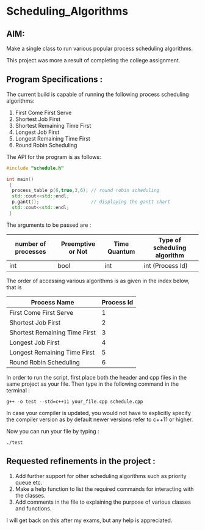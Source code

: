 # Scheduling_Algorithms

## AIM:
Make a single class to run various popular process scheduling algorithms.

This project was more a result of completing the college assignment.

## Program Specifications :
The current build is capable of running the following process scheduling algorithms:
1. First Come First Serve
2. Shortest Job First 
3. Shortest Remaining Time First 
4. Longest Job First
5. Longest Remaining Time First
6. Round Robin Scheduling

The API for the program is as follows:
```c++
#include "schedule.h"

int main()
 {
  process_table p(6,true,3,6); // round robin scheduling
  std::cout<<std::endl;
  p.gantt();                   // displaying the gantt chart
  std::cout<<std::endl;
 }
```
The arguments to be passed are :

number of processes | Preemptive or Not | Time Quantum | Type of scheduling algorithm
------------------- | ----------------- | ------------ | ----------------------------
int | bool | int | int (Process Id)

The order of accessing various algorithms is as given in the index below, that is 

Process Name                   | Process Id
------------------------------ | ----------
First Come First Serve | 1
Shortest Job First | 2
Shortest Remaining Time First | 3
Longest Job First | 4
Longest Remaining Time First | 5
Round Robin Scheduling | 6

In order to run the script, first place both the header and cpp files in the same project as your file.
Then type in the following command in the terminal :

```
g++ -o test --std=c++11 your_file.cpp schedule.cpp 
```

In case your compiler is updated, you would not have to explicitly specify the compiler version as by default newer versions refer to c++11 or higher.

Now you can run your file by typing :

```
./test
```

## Requested refinements in the project :
1. Add further support for other scheduling algorithms such as priority queue etc.
2. Make a help function to list the required commands for interacting with the classes.
3. Add comments in the file to explaining the purpose of various classes and functions.

I will get back on this after my exams, but any help is appreciated.
